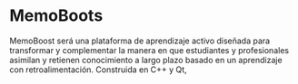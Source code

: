 # MemoBoots
MemoBoost será una plataforma de aprendizaje activo diseñada para transformar y complementar la manera en que estudiantes y profesionales asimilan y retienen conocimiento a largo plazo basado en un aprendizaje con retroalimentación. Construida en C++ y Qt,
